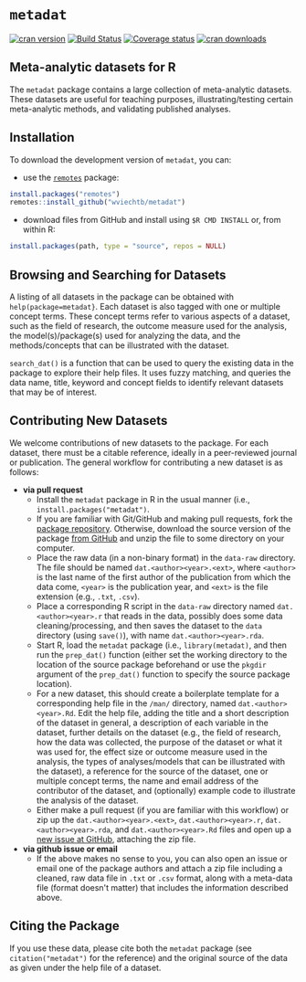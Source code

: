 # `metadat`

[![cran version](https://www.r-pkg.org/badges/version-ago/metadat)](https://cran.r-project.org/package=metadat/)
[![Build Status](https://travis-ci.org/wviechtb/metadat.svg?branch=master)](https://travis-ci.org/wviechtb/metadat/)
[![Coverage status](https://codecov.io/gh/wviechtb/metadat/branch/master/graph/badge.svg)](https://codecov.io/github/wviechtb/metadat?branch=master)
[![cran downloads](https://cranlogs.r-pkg.org/badges/grand-total/metadat)](https://cran.r-project.org/package=metadat/)

## Meta-analytic datasets for R

The `metadat` package contains a large collection of meta-analytic datasets. These datasets are useful for teaching purposes, illustrating/testing certain meta-analytic methods, and validating published analyses.

## Installation

To download the development version of `metadat`, you can:

* use the [`remotes`](https://github.com/r-lib/remotes) package:

```r
install.packages("remotes")
remotes::install_github("wviechtb/metadat")
```

* download files from GitHub and install using `$R CMD INSTALL` or, from within R:

```r
install.packages(path, type = "source", repos = NULL)
```

## Browsing and Searching for Datasets

A listing of all datasets in the package can be obtained with `help(package=metadat}`. Each dataset is also tagged with one or multiple concept terms. These concept terms refer to various aspects of a dataset, such as the field of research, the outcome measure used for the analysis, the model(s)/package(s) used for analyzing the data, and the methods/concepts that can be illustrated with the dataset.

`search_dat()` is a function that can be used to query the existing data in the package to explore their help files. It uses fuzzy matching, and queries the data name, title, keyword and concept fields to identify relevant datasets that may be of interest.

## Contributing New Datasets

We welcome contributions of new datasets to the package. For each dataset, there must be a citable reference, ideally in a peer-reviewed journal or publication. The general workflow for contributing a new dataset is as follows:

- **via pull request**
  - Install the `metadat` package in R in the usual manner (i.e., `install.packages("metadat")`.
  - If you are familiar with Git/GitHub and making pull requests, fork the [package repository](https://github.com/wviechtb/metadat). Otherwise, download the source version of the package [from GitHub](https://github.com/wviechtb/metadat/archive/master.zip) and unzip the file to some directory on your computer.
  - Place the raw data (in a non-binary format) in the `data-raw` directory. The file should be named `dat.<author><year>.<ext>`, where `<author>` is the last name of the first author of the publication from which the data come, `<year>` is the publication year, and `<ext>` is the file extension (e.g., `.txt`, `.csv`).
  - Place a corresponding R script in the `data-raw` directory named `dat.<author><year>.r` that reads in the data, possibly does some data cleaning/processing, and then saves the dataset to the `data` directory (using `save()`), with name `dat.<author><year>.rda`.
  - Start R, load the `metadat` package (i.e., `library(metadat)`, and then run the `prep_dat()` function (either set the working directory to the location of the source package beforehand or use the `pkgdir` argument of the `prep_dat()` function to specify the source package location).
  - For a new dataset, this should create a boilerplate template for a corresponding help file in the `/man/` directory, named `dat.<author><year>.Rd`. Edit the help file, adding the title and a short description of the dataset in general, a description of each variable in the dataset, further details on the dataset (e.g., the field of research, how the data was collected, the purpose of the dataset or what it was used for, the effect size or outcome measure used in the analysis, the types of analyses/models that can be illustrated with the dataset), a reference for the source of the dataset, one or multiple concept terms, the name and email address of the contributor of the dataset, and (optionally) example code to illustrate the analysis of the dataset.
  - Either make a pull request (if you are familiar with this workflow) or zip up the `dat.<author><year>.<ext>`, `dat.<author><year>.r`, `dat.<author><year>.rda`, and `dat.<author><year>.Rd` files and open up a [new issue at GitHub](https://github.com/wviechtb/metadat/issues), attaching the zip file.
- **via github issue or email**
  - If the above makes no sense to you, you can also open an issue or email one of the package authors and attach a zip file including a cleaned, raw data file in `.txt` or `.csv` format, along with a meta-data file (format doesn't matter) that includes the information described above.

## Citing the Package

If you use these data, please cite both the `metadat` package (see `citation("metadat")` for the reference) and the original source of the data as given under the help file of a dataset.
